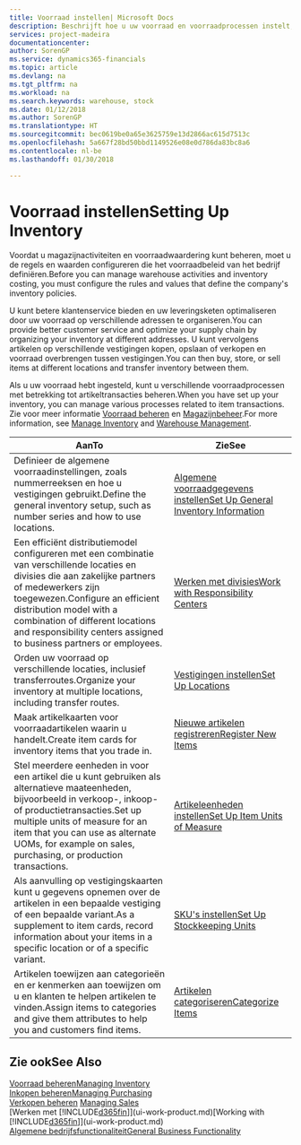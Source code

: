 ```yaml
---
title: Voorraad instellen| Microsoft Docs
description: Beschrijft hoe u uw voorraad en voorraadprocessen instelt, inclusief transferroutes en locaties, zoals magazijnen.
services: project-madeira
documentationcenter: 
author: SorenGP
ms.service: dynamics365-financials
ms.topic: article
ms.devlang: na
ms.tgt_pltfrm: na
ms.workload: na
ms.search.keywords: warehouse, stock
ms.date: 01/12/2018
ms.author: SorenGP
ms.translationtype: HT
ms.sourcegitcommit: bec0619be0a65e3625759e13d2866ac615d7513c
ms.openlocfilehash: 5a667f28bd50bbd1149526e08e0d786da83bc8a6
ms.contentlocale: nl-be
ms.lasthandoff: 01/30/2018

---
```

# <a name="setting-up-inventory"></a><span data-ttu-id="2111f-103">Voorraad instellen</span><span class="sxs-lookup"><span data-stu-id="2111f-103">Setting Up Inventory</span></span>
<span data-ttu-id="2111f-104">Voordat u magazijnactiviteiten en voorraadwaardering kunt beheren, moet u de regels en waarden configureren die het voorraadbeleid van het bedrijf definiëren.</span><span class="sxs-lookup"><span data-stu-id="2111f-104">Before you can manage warehouse activities and inventory costing, you must configure the rules and values that define the company's inventory policies.</span></span>

<span data-ttu-id="2111f-105">U kunt betere klantenservice bieden en uw leveringsketen optimaliseren door uw voorraad op verschillende adressen te organiseren.</span><span class="sxs-lookup"><span data-stu-id="2111f-105">You can provide better customer service and optimize your supply chain by organizing your inventory at different addresses.</span></span> <span data-ttu-id="2111f-106">U kunt vervolgens artikelen op verschillende vestigingen kopen, opslaan of verkopen en voorraad overbrengen tussen vestigingen.</span><span class="sxs-lookup"><span data-stu-id="2111f-106">You can then buy, store, or sell items at different locations and transfer inventory between them.</span></span>

<span data-ttu-id="2111f-107">Als u uw voorraad hebt ingesteld, kunt u verschillende voorraadprocessen met betrekking tot artikeltransacties beheren.</span><span class="sxs-lookup"><span data-stu-id="2111f-107">When you have set up your inventory, you can manage various processes related to item transactions.</span></span> <span data-ttu-id="2111f-108">Zie voor meer informatie [Voorraad beheren](inventory-manage-inventory.md) en [Magazijnbeheer](warehouse-manage-warehouse.md).</span><span class="sxs-lookup"><span data-stu-id="2111f-108">For more information, see [Manage Inventory](inventory-manage-inventory.md) and [Warehouse Management](warehouse-manage-warehouse.md).</span></span>

| <span data-ttu-id="2111f-109">Aan</span><span class="sxs-lookup"><span data-stu-id="2111f-109">To</span></span> | <span data-ttu-id="2111f-110">Zie</span><span class="sxs-lookup"><span data-stu-id="2111f-110">See</span></span> |
| --- | --- |
| <span data-ttu-id="2111f-111">Definieer de algemene voorraadinstellingen, zoals nummerreeksen en hoe u vestigingen gebruikt.</span><span class="sxs-lookup"><span data-stu-id="2111f-111">Define the general inventory setup, such as number series and how to use locations.</span></span> |[<span data-ttu-id="2111f-112">Algemene voorraadgegevens instellen</span><span class="sxs-lookup"><span data-stu-id="2111f-112">Set Up General Inventory Information</span></span>](inventory-how-setup-general.md) |
|<span data-ttu-id="2111f-113">Een efficiënt distributiemodel configureren met een combinatie van verschillende locaties en divisies die aan zakelijke partners of medewerkers zijn toegewezen.</span><span class="sxs-lookup"><span data-stu-id="2111f-113">Configure an efficient distribution model with a combination of different locations and responsibility centers assigned to business partners or employees.</span></span>|[<span data-ttu-id="2111f-114">Werken met divisies</span><span class="sxs-lookup"><span data-stu-id="2111f-114">Work with Responsibility Centers</span></span>](inventory-responsibility-centers.md)|
| <span data-ttu-id="2111f-115">Orden uw voorraad op verschillende locaties, inclusief transferroutes.</span><span class="sxs-lookup"><span data-stu-id="2111f-115">Organize your inventory at multiple locations, including transfer routes.</span></span> |[<span data-ttu-id="2111f-116">Vestigingen instellen</span><span class="sxs-lookup"><span data-stu-id="2111f-116">Set Up Locations</span></span>](inventory-how-register-new-items.md) |
| <span data-ttu-id="2111f-117">Maak artikelkaarten voor voorraadartikelen waarin u handelt.</span><span class="sxs-lookup"><span data-stu-id="2111f-117">Create item cards for inventory items that you trade in.</span></span> |[<span data-ttu-id="2111f-118">Nieuwe artikelen registreren</span><span class="sxs-lookup"><span data-stu-id="2111f-118">Register New Items</span></span>](inventory-how-register-new-items.md) |
|<span data-ttu-id="2111f-119">Stel meerdere eenheden in voor een artikel die u kunt gebruiken als alternatieve maateenheden, bijvoorbeeld in verkoop-, inkoop- of productietransacties.</span><span class="sxs-lookup"><span data-stu-id="2111f-119">Set up multiple units of measure for an item that you can use as alternate UOMs, for example on sales, purchasing, or production transactions.</span></span>|[<span data-ttu-id="2111f-120">Artikeleenheden instellen</span><span class="sxs-lookup"><span data-stu-id="2111f-120">Set Up Item Units of Measure</span></span>](inventory-how-setup-units-of-measure.md)|
|<span data-ttu-id="2111f-121">Als aanvulling op vestigingskaarten kunt u gegevens opnemen over de artikelen in een bepaalde vestiging of een bepaalde variant.</span><span class="sxs-lookup"><span data-stu-id="2111f-121">As a supplement to item cards, record information about your items in a specific location or of a specific variant.</span></span>|[<span data-ttu-id="2111f-122">SKU's instellen</span><span class="sxs-lookup"><span data-stu-id="2111f-122">Set Up Stockkeeping Units</span></span>](inventory-how-to-set-up-stockkeeping-units.md)|
| <span data-ttu-id="2111f-123">Artikelen toewijzen aan categorieën en er kenmerken aan toewijzen om u en klanten te helpen artikelen te vinden.</span><span class="sxs-lookup"><span data-stu-id="2111f-123">Assign items to categories and give them attributes to help you and customers find items.</span></span> |[<span data-ttu-id="2111f-124">Artikelen categoriseren</span><span class="sxs-lookup"><span data-stu-id="2111f-124">Categorize Items</span></span>](inventory-how-categorize-items.md) |

## <a name="see-also"></a><span data-ttu-id="2111f-125">Zie ook</span><span class="sxs-lookup"><span data-stu-id="2111f-125">See Also</span></span>
[<span data-ttu-id="2111f-126">Voorraad beheren</span><span class="sxs-lookup"><span data-stu-id="2111f-126">Managing Inventory</span></span>](inventory-manage-inventory.md)  
[<span data-ttu-id="2111f-127">Inkopen beheren</span><span class="sxs-lookup"><span data-stu-id="2111f-127">Managing Purchasing</span></span>](purchasing-manage-purchasing.md)  
<span data-ttu-id="2111f-128">[Verkopen beheren](sales-manage-sales.md)  </span><span class="sxs-lookup"><span data-stu-id="2111f-128">[Managing Sales](sales-manage-sales.md)  </span></span>  
<span data-ttu-id="2111f-129">[Werken met [!INCLUDE[d365fin](includes/d365fin_md.md)]](ui-work-product.md)</span><span class="sxs-lookup"><span data-stu-id="2111f-129">[Working with [!INCLUDE[d365fin](includes/d365fin_md.md)]](ui-work-product.md)</span></span>  
[<span data-ttu-id="2111f-130">Algemene bedrijfsfunctionaliteit</span><span class="sxs-lookup"><span data-stu-id="2111f-130">General Business Functionality</span></span>](ui-across-business-areas.md)

